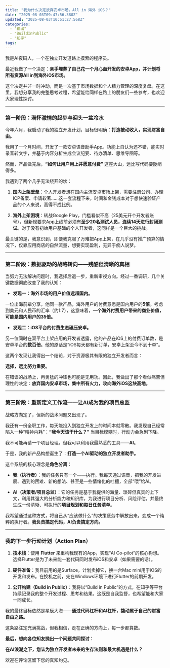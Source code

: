 ```yaml
---
title: "我为什么决定放弃安卓市场，All in 海外 iOS？"
date: "2025-08-03T09:47:56.380Z"
updated: "2025-08-03T10:51:27.568Z"
categories:
  - "输出"
  - "BuildInPublic"
  - "知乎"
tags:
---
```



我是AI夜码人，一个在独立开发道路上摸索的程序员。

最近我做了一个决定：**亲手埋葬了自己花一个月心血开发的安卓App，并计划将所有资源All in到海外iOS市场。**

这个决定并非一时冲动，而是一次基于市场数据和个人精力管理的深度复盘。在这里，我想分享我的完整思考过程，希望能给同样在路上的朋友们一些参考，也欢迎大家理性探讨。

---

### **第一阶段：满怀激情的起步与迎头一盆冷水**

今年六月，我启动了我的独立开发计划，目标很明确：**打造被动收入，实现财富自由。**

我用了一个月时间，开发了一款安卓语音助手App。功能上自认为还不错，能实时录音转文字，并基于内容分析生成会议纪要、待办清单、思维导图等。

然而，产品做完后，**“如何让用户用上并愿意付费”** 这座大山，远比写代码要陡峭得多。

我遇到了两个几乎无法绕开的坎：

1. **国内上架壁垒**：个人开发者想在国内主流安卓市场上架，需要注册公司、办理ICP备案、申请软著……这一套流程下来，时间和金钱成本对于想快速验证产品的个人来说，高得不成比例。

2. **海外上架困境**：转战Google Play，门槛看似不高（25美元开个开发者账号），但新规要求App上线前必须有**至少20名测试人员，连续14天进行封闭测试**。对于没有初始用户基础的个人开发者，这同样是一个巨大的挑战。

最关键的是，我意识到，即便我克服了万难把App上架，在几乎没有推广预算的情况下，仅靠应用商店的自然流量，想要实现盈利，无异于痴人说梦。

---

### **第二阶段：数据驱动的战略转向——残酷但清晰的真相**

当努力无法解决问题时，我选择后退一步，重新审视方向。经过一番调研，几个关键数据彻底改变了我的认知：

* **发现一：海外市场的用户价值远超国内。**

一位出海前辈分享，他同一款产品，海外用户的付费意愿是国内用户的**5倍**。考虑到美元和人民币的汇率（约1:7），这意味着，**一个海外付费用户带来的商业价值，可能是国内用户的35倍。**

* **发现二：iOS平台的付费生态碾压安卓。**

另一位同时在双平台上架应用的开发者透露，他的产品在iOS上的付费订单数，是安卓平台的**数百倍**。他的原话是“iOS每天都有新订单，安卓上架至今不到十单”。

这两个发现让我得出一个结论，对于资源极其有限的独立开发者而言：

**选择，远比努力重要。**

在错误的战场上，再勇猛的冲锋也可能是无用功。因此，我做出了那个看似痛苦但理性的决定：**放弃国内安卓市场，集中所有火力，攻向海外iOS这块高地。**

---

### **第三阶段：重新定义工作流——让AI成为我的项目总监**

战略方向定了，但新的战术问题又出现了。

我还有一份全职工作，每天能投入到独立开发上的时间本就零散。我发现自己经常陷入一种“精神内耗”：**“我今天该干什么？”** 当目标模糊时，行动力会急剧下降。

我不可能再请一个项目经理。但我可以利用我最熟悉的工具——**AI**。

于是，我的新产品构想诞生了：**打造一个AI驱动的独立开发者助手。**

这个系统的核心理念是**角色分离**：

* **我（执行者）**：我的任务只有一个——执行。我每天通过语音，把我的开发进展、遇到的困难、新的想法、甚至是一些情绪化的吐槽，全部“喂”给AI。

* **AI（决策者/项目总监）**：它的任务是基于我提供的海量、琐碎但真实的上下文，利用其强大的分析能力和知识库，为我进行项目分析、风险评估，并最终生成一份清晰、可执行的**项目规划和每日任务清单**。

我希望通过这种方式，将自己从“应该做什么”的决策疲劳中解放出来，变成一个纯粹的执行者。**我负责搞定代码，AI负责搞定方向。**

---

### **我的下一步行动计划（Action Plan）**

1. **技术栈**：使用 **Flutter** 来重构我现有的App，实现“AI Co-pilot”的核心构想。选择Flutter是为了未来能一套代码同时发布iOS和安卓（如果需要的话）。

2. **硬件准备**：我目前用的是Surface，计划卖掉它，换一台Mac mini用于iOS的开发和发布。在换机之前，先在Windows环境下进行Flutter的前期开发。

3. **公开构建（Build in Public）**：我将以“Build in Public”的方式，在知乎等平台持续记录我的整个开发过程、思考和结果。这既是自我监督，也希望能和大家一同成长。

我的最终目标依然是星辰大海——**通过代码杠杆和AI杠杆，撬动属于自己的财富自由之路。**

这条路注定充满挑战，但我相信，走在正确的方向上，每一步都算数。

**最后，想向各位知友抛出一个问题共同探讨：**

**在AI浪潮之下，您认为独立开发者未来的生存法则和最大机遇是什么？**

欢迎在评论区留下您的真知灼见。
